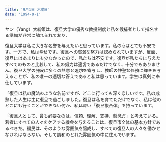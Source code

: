 ```yaml
---
title: '9月1日 木曜日'
date: '1994-9-1'
---
```


ヤン（Yang）大統領は、復旦大学の優秀な教授制度と私を候補者として指名する準備が非常に触れられており、

復旦大学は私に大きな名誉を与えたいと思っています。私の心はとても不安です。一方で、私は幸せです。復旦への貧弱な努力は認められていますが、反面、復旦にはあまりにも少なかったので、私たちは不安です。復旦が私たちに与えたすべてのものと比較して、私の努力は適切であるだけでなく、十分でもありません。復旦大学の発展に多くの熱意と追求を寄与し、教師の神聖な任務に輝きを与えることが、私の唯一の適切な答えであると私は思っています。学生は真剣に奉仕しています。

「復旦は私の魔法のような名前ですが、どこに行っても深く恋しいです。私の成熟した人生は主に復旦で過ごしました。復旦は私を育てただけでなく、私は他のどこにも行くことができない何か、私は深い「復旦複合体」を持っています。

「復旦人として、最も必要なのは、信頼、理解、支持、懸念だ」と考えている。若者にすべての人々をケアする機会を与えることは、復旦市全体の基本方針であるべきだ。福民は、そのような雰囲気を醸成し、すべての復旦人の人々を働かせなければならない。そして調和のとれた雰囲気の中に住んでいます。

